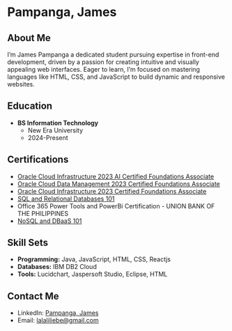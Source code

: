 # Pampanga, James

## About Me
I’m James Pampanga a dedicated student pursuing expertise in front-end development, driven by a passion for creating intuitive and visually appealing web interfaces. Eager to learn, I’m focused on mastering languages like HTML, CSS, and JavaScript to build dynamic and responsive websites.

## Education
- **BS Information Technology**
  - New Era University
  - 2024-Present

## Certifications
- [Oracle Cloud Infrastructure 2023 AI Certified Foundations Associate](https://catalog-education.oracle.com/pls/certview/sharebadge?id=647EE36CBB722302AA8C8E6699847717AB61A89EE62E9471301F03ECA613C53C)
- [Oracle Cloud Data Management 2023 Certified Foundations Associate](https://catalog-education.oracle.com/pls/certview/sharebadge?id=8678112A63F98C8F932A0F800F3389E802F1331BCA9382B99B83500AFFEBBFB2)
- [Oracle Cloud Infrastructure 2023 Certified Foundations Associate](https://catalog-education.oracle.com/pls/certview/sharebadge?id=C7F3D2F99DB2EB5F948AE71BE257FD5A87EB4044B1731616458134011D4C9AE4)
- [SQL and Relational Databases 101](https://courses.cognitiveclass.ai/certificates/bc61d3c5ccb34d1d8caf50535931ab3a)
- Office 365 Power Tools and PowerBi Certification - UNION BANK OF THE PHILIPPINES
- [NoSQL and DBaaS 101](https://courses.cognitiveclass.ai/certificates/994cf332501e4281a71bc1918ed98281)
  


## Skill Sets
- **Programming:** Java, JavaScript, HTML, CSS, Reactjs
- **Databases:** IBM DB2 Cloud
- **Tools:** Lucidchart, Jaspersoft Studio, Eclipse, HTML

## Contact Me
- LinkedIn: [Pampanga, James](https://www.linkedin.com/in/james-pampanga-8a8092291/)
- Email: lalaliliebe@gmail.com
